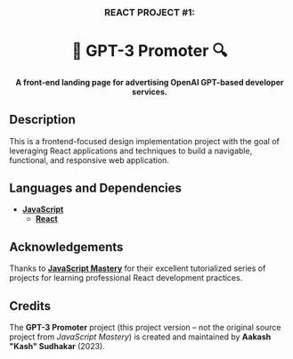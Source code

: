 <h3 align="center">REACT PROJECT #1:</h3>
<h1 align="center">🤖 <b>GPT-3 Promoter</b> 🔍</h1>
<h4 align="center">A front-end landing page for advertising OpenAI GPT-based developer services.</h4>

## Description

This is a frontend-focused design implementation project with the goal of leveraging React applications and techniques to build a navigable, functional, and responsive web application. 

## Languages and Dependencies

* **[JavaScript](https://developer.mozilla.org/en-US/docs/Web/JavaScript)**
  * **[React](https://react.dev/)**

## Acknowledgements

Thanks to **[JavaScript Mastery](https://www.jsmastery.pro/)** for their excellent tutorialized series of projects for learning professional React development practices.

## Credits

The **GPT-3 Promoter** project (this project version – not the original source project from _JavaScript Mastery_) is created and maintained by **Aakash "Kash" Sudhakar** (2023).